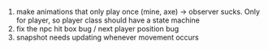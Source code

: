 1) make animations that only play once (mine, axe) -> observer sucks. Only for player, so player class should have a state machine
2) fix the npc hit box bug / next player position bug
3) snapshot needs updating whenever movement occurs
